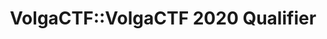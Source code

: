 ---
title: VolgaCTF::VolgaCTF 2020 Qualifier
quals_header_main: VOLGA CTF 2020
quals_header_sub: QUALIFIER
quals_text: Отборочный этап соревнований VolgaCTF 2020 пройдёт с 27 по 29 марта в режиме онлайн. Регистрация откроется 1 марта. Зарегистрироваться для участия можно по адресу [https://q.2020.volgactf.ru/](https://q.2020.volgactf.ru/)                     
layout: quals.pug
selected_menu_item: acrhive
---